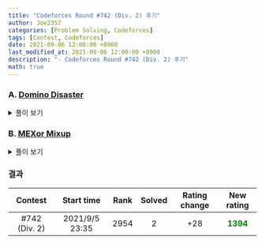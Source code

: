 ```yaml
---
title: "Codeforces Round #742 (Div. 2) 후기"
author: Joe2357
categories: [Problem Solving, Codeforces]
tags: [Contest, Codeforces]
date: 2021-09-06 12:00:00 +0900
last_modified_at: 2021-09-06 12:00:00 +0900
description: "- Codeforces Round #742 (Div. 2) 후기"
math: true
---
```






### A. [Domino Disaster](https://codeforces.com/contest/1567/problem/A)

<details markdown="1"><summary>풀이 보기</summary>
#### 풀이  

사용할 수 있는 도미노는 총 4종류. 덮어야하는 줄은 2줄이다. 여기서 Alice가 위 또는 아래 1줄의 정보를 알려준다. 우리는 이 정보를 토대로 다른 줄의 도미노를 알아내야한다.

잠깐 고민해보면 알겠지만, 입력되는 문자에 대해 **일대일 대응**이 성립한다는 것을 알 수 있다. `U`라면 `D`, `D`라면 `U`. 세로 도미노가 아니라면 가로 도미노라는 얘기이며, 이 때에는 `LR`로 출력하면 된다.

#### 코드

```c
#include <stdio.h>

#define M 100 + 1

char str[M];
char ret[M];
int n;

int main() {
    int t;
    scanf("%d", &t);
    while (t--) {
        scanf("%d", &n);
        scanf("%s", str);

        int i;
        for (i = 0; str[i]; ++i) {
            if (str[i] == 'U') {
                ret[i] = 'D';
            } else if (str[i] == 'D') {
                ret[i] = 'U';
            } else {
                ret[i] = 'L', ret[++i] = 'R';
            }
        }
        ret[i] = '\0';
        printf("%s\n", ret);
    }
    return 0;
}
```

</details>

### B. [MEXor Mixup](https://codeforces.com/contest/1567/problem/B)

<details markdown="1"><summary>풀이 보기</summary>
#### 풀이  

배열의 최종 $MEX$와 $XOR$이 주어졌을 때, 만들 수 있는 배열의 **최소 길이**를 출력하라는 문제이다.

우선 우리는 $MEX$를 통해 $0$부터 $MEX-1$까지는 배열에 들어있어야 하며, $MEX$는 배열에 존재하지 않음을 알 수 있다. 그럼 우선 $0$부터 $MEX-1$까지는 미리 ^ 연산을 해두어 값을 $x$에 저장하자.

이제 이 $x$값과 $XOR$값을 토대로 최종 배열의 길이를 유추해낼 수 있다.

- $x = XOR$인 경우 : 배열이 이미 만들어졌으므로 현재 길이를 출력한다
- $x~\oplus~MEX = XOR$인 경우 : 값을 1개만 추가한다고 만들 수 있는 상황이 아니다. 현재 길이에 $2$를 더해 출력한다
- 이외의 경우 : $x~\oplus~XOR$ 하나만 넣어주면 원하는 배열을 얻어낼 수 있다. 현재 길이에 $1$을 더해 출력한다

#### 코드

```c
#include <stdio.h>

#define M 300010

int arr[M];

int main() {
    for (int i = 1; i < M; ++i) {
        arr[i] = arr[i - 1] ^ i;
    }

    int t;
    scanf("%d", &t);
    while (t--) {
        int a, b;
        scanf("%d %d", &a, &b);
        int x = arr[a - 1];

        if (x == b) {
            printf("%d\n", a);
        } else if ((x ^ a) == b) {
            printf("%d\n", a + 2);
        } else {
            printf("%d\n", a + 1);
        }
    }
    return 0;
}
```

</details>



### 결과

|    Contest    |   Start time   | Rank | Solved | Rating change |                New rating                 |
| :-----------: | :------------: | :--: | :----: | :-----------: | :---------------------------------------: |
| #742 (Div. 2) | 2021/9/5 23:35 | 2954 |   2    |      +28      | <strong style="color:green">1394</strong> |



